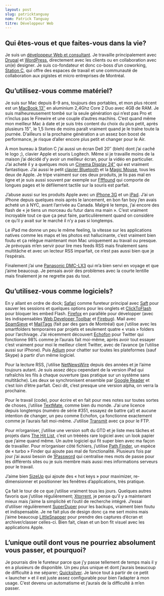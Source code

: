 ```yaml
---
layout: post
slug: patricktanguay
nom: Patrick Tanguay
titre: Développeur Web
---
```


## Qui êtes-vous et que faites-vous dans la vie?

Je suis un [développeur Web et consultant](http://tasteofblue.ca/). Je travaille principalement avec [Drupal](http://drupal.org/) et [WordPress](http://wordpress.org/), directement avec les clients ou en collaboration avec un(e) designer. Je suis co-fondateur et donc co-boss d’un coworking, [Station C](http://station-c.com/), qui offre des espaces de travail et une communauté de collaboration aux pigistes et micro entreprises de Montréal.

## Qu’utilisez-vous comme matériel?

Je suis sur Mac depuis 8-9 ans, toujours des portables, et mon plus récent est un [MacBook 13″](http://www.apple.com/ca/macbookpro/) en aluminium 2,4Ghz Core 2 Duo avec 4GB de RAM. Je suis malheureusement tombé sur la seule génération qui n’est pas Pro et n’inclus pas le Firewire et une couple d’autres machins. C’est quand même mon meilleur Mac à date et je suis très content du choix du plus petit, après plusieurs 15″, le 1,5 livres de moins paraît vraiment quand je le traîne toute la journée. D’ailleurs si la prochaine génération a un assez bon boost de performance, je risque d’aller encore plus petit et changer pour le Air.

À mon bureau à Station C j’ai aussi un écran Dell 20″ (bleh) dont j’ai caché le logo ;), clavier Apple et souris Logitech. Même si je travaille moins de la maison j’ai décidé d’y avoir un meilleur écran, pour la vidéo en particulier. J’ai acheté il y a quelques mois un [Cinema Display 24″](http://www.apple.com/ca/displays/) qui est vraiment fantastique. J’ai aussi le petit [clavier Bluetooth](http://www.apple.com/ca/keyboard/) et la [Magic Mouse](http://www.apple.com/ca/magicmouse/), tous les deux de Apple. Je tripe vraiment sur ces deux produits, je lis pas mal en ligne et je suis aussi souvent par exemple sur [Ffffound](http://ffffound.com/) qui comporte de longues pages et le défilement tactile sur la souris est parfait.

J’abuse aussi sur les produits Apple avec un [iPhone 3G](http://www.apple.com/ca/iphone/) et un [iPad](http://www.apple.com/ca/ipad/). J’ai un iPhone depuis quelques mois après le lancement, en bon fan boy j’en avais acheté un à NYC, avant l’arrivée au Canada. Malgré le temps, j’ai encore des flash de « je tiens un morceau du futur dans ma main ». C’est vraiment incroyable tout ce que ça peut faire, particulièrement quand on considère ce qu’il y avait sur le marché il n’y a pas si longtemps.

Le iPad me donne un peu le même feeling, la vitesse sur les applications natives comme les maps et les photos est hallucinante, c’est vraiment bien foutu et ça relègue maintenant mon Mac uniquement au travail ou presque. Je prévoyais m’en servir pour lire mes feeds RSS mais finalement sans multitâche et avec un lecteur RSS imparfait, ce n’est pas aussi bien que je l’espérais.

Finalement j’ai une [Panasonic DMC-LX3](http://www.dpreview.com/reviews/panasonicdmclx3/) qui m’a bien servi en voyage et que j’aime beaucoup. Je pensais avoir des problèmes avec la courte lentille mais finalement je ne regrette pas du tout.

## Qu’utilisez-vous comme logiciels?

En y allant en ordre de dock; [Safari](http://www.apple.com/ca/safari/) comme fureteur principal avec [Saft](http://haoli.dnsalias.com/Saft/index.html) pour sauver les sessions et quelques options pour les onglets et [ClickToFlash](http://clicktoflash.com/) pour bloquer les embed Flash. [Firefox](http://getfirefox.com) en parallèle pour développer (avec les indispensables [Web Developer Toolbar](http://chrispederick.com/work/web-developer/) et [Firebug](http://getfirebug.com)). Mail avec [SpamSieve](http://c-command.com/spamsieve/) et [MailTags](http://indev.ca/MailTags.html) (fait par des gars de Montréal) que j’utilise avec les smartfolders temporaires par projets et seulement quatre « vrais » folders pour l’archivage. J’ai récemment découvert [Echofon](http://www.echofon.com/twitter/mac/) pour Twitter qui fonctionne 98% comme je l’aurais fait moi-même, après avoir tout essayer c’est vraiment pour moi le meilleur client Twitter, avec de l’avance (je l’utilise aussi sur iPhone). Puis [Adium](http://adium.im/) pour chatter sur toutes les plateformes (sauf Skype) à partir d’un même logiciel.

Pour la lecture RSS, j’utilise [NetNewsWire](http://www.newsgator.com/individuals/netnewswire/) depuis des années et je l’aime toujours autant. Je suis assez déçu cependant de la version iPad qui rafraîchis les fils à chaque ouverture (pas pratique sur un système sans multitâche). Les deux se synchronisent ensemble par [Google Reader](http://www.google.com/reader/) et c’est loin d’être parfait. Ceci dit, c’est presque une version alpha, on verra la prochaine.

Pour le travail (code), pour écrire et en fait pour mes notes sur toutes sortes de choses, j’utilise [TextMate](http://macromates.com/), comme bien du monde. J’ai une licence depuis longtemps (numéro de série #351, essayez de battre ça!) et aucune intention de changer, un peu comme Echofon, ça fonctionne exactement comme je l’aurais fait moi-même. J’utilise [Transmit](http://www.panic.com/transmit/) avec ça pour le FTP.

Pour m’organiser, j’utilise une version soft du GTD et je liste mes tâches et projets dans [The Hit List](http://www.potionfactory.com/thehitlist/), c’est un trèèèès rare logiciel avec un look papier que j’aime quand même. Un autre logiciel qui fit super bien avec ma façon de travailler. Pour m’organiser côté fichiers, j’utilise [Path Finder](http://www.cocoatech.com/), un espèce de « turbo » Finder qui ajoute pas mal de fonctionalité. Plusieurs fois par jour j’ai aussi besoin de [1Password](http://agilewebsolutions.com/products/1Password) qui centralise mes mots de passe pour les différents sites ou je suis membre mais aussi mes informations serveurs pour le travail.

J’aime bien [SizeUp](http://www.irradiatedsoftware.com/sizeup/) qui ajoute des « hot keys » pour maximizer, re-dimensionner et positionner les fenêtres d’applications, très pratique.

Ça fait le tour de ce que j’utilise vraiment tous les jours. Quelques autres favoris que j’utilise régulièrement; [Xtorrent](http://www.xtorrentp2p.com/), je pense qu’il y a maintenant mieux mais j’aime la simplicité et l’outil de recherche intégré. J’essai d’utiliser régulièrement [SuperDuper](http://www.shirt-pocket.com/SuperDuper/SuperDuperDescription.html) pour les backups, vraiment bien foutu et indispensable. Je ne fait plus de design donc ça me sert moins mais j’aime beaucoup [LittleSnapper](http://www.realmacsoftware.com/littlesnapper/) pour prendre des captures d’écran et archiver/classer celles-ci. Bien fait, clean et un bon fit visuel avec les applications Apple.

## L’unique outil dont vous ne pourriez absolument vous passer, et pourquoi?

Je pourrais dire le fureteur parce que j’y passe tellement de temps mais il y en a plusieurs de disponible. Un peu plus unique et dont j’aurais beaucoup de difficulté à me séparer; [Quicksilver](http://docs.blacktree.com/quicksilver/what_is_quicksilver). Je lance tout à partir de ce petit « launcher » et il est juste assez configurable pour bien l’adapter à mon usage. C’est devenu un automatisme et j’aurais de la difficulté à m’en passer.
